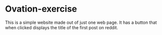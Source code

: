 # Ovation-exercise
This is a simple website made out of just one web page. It has a button that when clicked displays the title of the first post on reddit.
